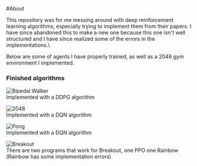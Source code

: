 #About

This repository was for me messing around with deep reinforcement learning
algorithms, especially trying to implement them from their papers. I have since
abandoned this to make a new one because this one isn't well
structured and I have since realized some of the errors in the implementations.\

Below are some of agents I have properly trained, 
as well as a 2048 gym environment I implemented.

### Finished algorithms

![Bipedal Walker](https://i.imgur.com/z5rBf3H.gifv)\
Implemented with a DDPG algorithm

![2048](https://i.imgur.com/nCCsMTs.gifv)\
Implemented with a DQN algorithm

![Pong](https://i.imgur.com/14XoJh8.gifv)\
Implemented with a DQN algorithm

![Breakout](https://i.imgur.com/isVQabi.gifv)\
There are two programs that work for Breakout, one PPO one Rainbow (Rainbow has some
implementation errors)